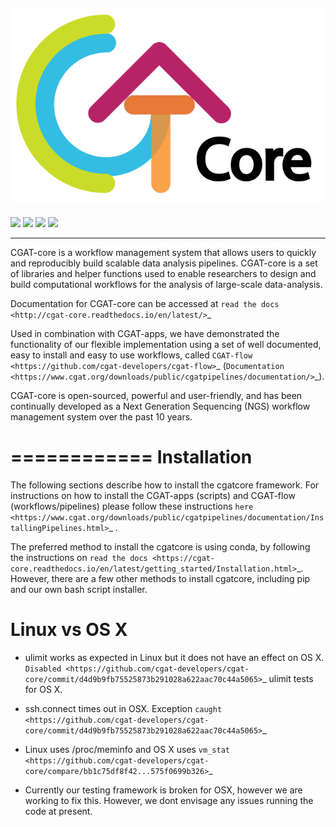 
![CGAT-core](https://github.com/cgat-developers/cgat-core/blob/master/docs/img/CGAT_logo.png)
----------------------------------------

<p align="left">
	<a href="https://readthedocs.org/projects/cgat-core/badge/?version=latest", alt="Documentation">
		<img src="https://readthedocs.org/projects/cgat-core/badge/?version=latest" /></a>
	<a href="https://travis-ci.org/cgat-developers/cgat-core", alt="Travis">
		<img src="https://img.shields.io/travis/cgat-developers/cgat-core.svg" /></a>
	<a href="https://twitter.com/cgat_oxford?lang=en", alt="Twitter followers">
		<img src="https://img.shields.io/twitter/url/http/shields.io.svg?style=social&logo=twitter" /></a>
	<a href="https://twitter.com/cgat_oxford?lang=en", alt="Twitter followers">
		<img src="https://img.shields.io/twitter/url/http/shields.io.svg?style=social&logo=twitter" /></a>
</p>

----------------------------------------

CGAT-core is a workflow management system that allows users to quickly and reproducibly build scalable
data analysis pipelines. CGAT-core is a set of libraries and helper functions used to enable researchers
to design and build computational workflows for the analysis of large-scale data-analysis. 

Documentation for CGAT-core can be accessed at `read the docs <http://cgat-core.readthedocs.io/en/latest/>`_ 

Used in combination with CGAT-apps, we have demonstrated the functionality of our
flexible implementation using a set of well documented, easy to install and easy to use workflows, 
called `CGAT-flow <https://github.com/cgat-developers/cgat-flow>`_ (`Documentation <https://www.cgat.org/downloads/public/cgatpipelines/documentation/>`_).

CGAT-core is open-sourced, powerful and user-friendly, and has been continually developed 
as a Next Generation Sequencing (NGS) workflow management system over the past 10 years.

============
Installation
============

The following sections describe how to install the cgatcore framework. For instructions on how to install
the CGAT-apps (scripts) and CGAT-flow (workflows/pipelines) please follow these instructions `here <https://www.cgat.org/downloads/public/cgatpipelines/documentation/InstallingPipelines.html>`_ .

The preferred method to install the cgatcore is using conda, by following the instructions on `read the docs <https://cgat-core.readthedocs.io/en/latest/getting_started/Installation.html>`_. However, there are a few other methods to install cgatcore, including pip and our own bash script installer.

Linux vs OS X
=============

* ulimit works as expected in Linux but it does not have an effect on OS X. `Disabled <https://github.com/cgat-developers/cgat-core/commit/d4d9b9fb75525873b291028a622aac70c44a5065>`_ ulimit tests for OS X.

* ssh.connect times out in OSX. Exception `caught <https://github.com/cgat-developers/cgat-core/commit/d4d9b9fb75525873b291028a622aac70c44a5065>`_

* Linux uses /proc/meminfo and OS X uses `vm_stat <https://github.com/cgat-developers/cgat-core/compare/bb1c75df8f42...575f0699b326>`_

* Currently our testing framework is broken for OSX, however we are working to fix this. However, we dont envisage any issues running the code at present.

